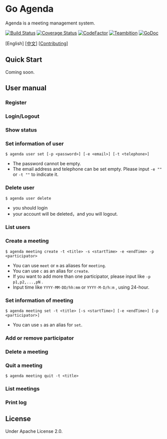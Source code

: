 # Go Agenda

Agenda is a meeting management system.

[![Build Status](https://travis-ci.org/MegaShow/goagenda.svg?branch=master)](https://travis-ci.org/MegaShow/goagenda)
[![Coverage Status](https://coveralls.io/repos/github/MegaShow/goagenda/badge.svg)](https://coveralls.io/github/MegaShow/goagenda)
[![CodeFactor](https://www.codefactor.io/repository/github/megashow/goagenda/badge)](https://www.codefactor.io/repository/github/megashow/goagenda)
[![Teambition](https://img.shields.io/badge/teambition-tasks-ff69b4.svg)](https://www.teambition.com/project/5bc6ffbaf10ae90018184bd0/)
[![GoDoc](https://godoc.org/github.com/MegaShow/goagenda?status.svg)](https://godoc.org/github.com/MegaShow/goagenda)

\[English\]  \[[中文](README_zh.md)\]  \[[Contributing](CONTRIBUTING.md)\]

## Quick Start

Coming soon.

## User manual

### Register

### Login/Logout

### Show status

### Set information of user

```
$ agenda user set [-p <password>] [-e <email>] [-t <telephone>]
```

- The password cannot be empty.
- The email address and telephone can be set empty. Please input  `-e ""` or `-t ""` to indicate it.

### Delete user

```
$ agenda user delete
```

- you should login
- your account will be deleted，and you will logout.

### List users

### Create a meeting

```
$ agenda meeting create -t <title> -s <startTime> -e <endTime> -p <participator> 
```

- You can use `meet` or `m` as aliases for `meeting`.
- You can use `c` as an alias for `create`.
- If you want to add more than one participator, please input like `-p p1,p2,...,pN` .
- Input time like `YYYY-MM-DD/hh:mm` or `YYYY-M-D/h:m` , using 24-hour.

### Set information of meeting

```
$ agenda meeting set -t <title> [-s <startTime>] [-e <endTime>] [-p <participator>]
```

- You can use `s` as an alias for `set`.

### Add or remove participator

### Delete a meeting

### Quit a meeting

```
$ agenda meeting quit -t <title>
```

### List meetings

### Print log

## License

Under Apache License 2.0.

